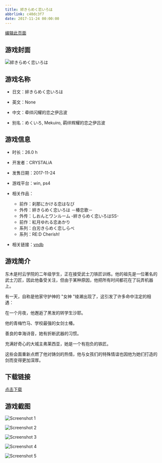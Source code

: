 ```yaml
---
title: 絆きらめく恋いろは
abbrlink: c40dc3f7
date: 2017-11-24 00:00:00
---
```

[编辑此页面](https://github.com/ACG-3/ADV3-source/blob/main/source/_posts/games/%E7%B5%86%E3%81%8D%E3%82%89%E3%82%81%E3%81%8F%E6%81%8B%E3%81%84%E3%82%8D%E3%81%AF%20%EF%BC%8D%E6%A4%BF%E6%81%8B%E6%AD%8C%EF%BC%8D.md)

## 游戏封面

![絆きらめく恋いろは](https://pan.timero.xyz/d/onedrive/img_lib_001/%E7%B5%86%E3%81%8D%E3%82%89%E3%82%81%E3%81%8F%E6%81%8B%E3%81%84%E3%82%8D%E3%81%AF%20%EF%BC%8D%E6%A4%BF%E6%81%8B%E6%AD%8C%EF%BC%8D_cover.avif)


## 游戏名称

- 日文：絆きらめく恋いろは
- 英文：None
- 中文：牵绊闪耀的恋之伊吕波

- 别名：めくいろ, Mekuiro, 羁绊辉耀的恋之伊吕波


## 游戏信息

- 时长：26.0 h
- 开发者：CRYSTALiA
- 发售日期：2017-11-24
- 游戏平台：win, ps4
- 相关作品：
   - 前作：刹那にかける恋はなび
   - 外传：絆きらめく恋いろは －椿恋歌－
   - 外传：しおんとワンルーム -絆きらめく恋いろはSS-
   - 前作：紅月ゆれる恋あかり
   - 系列：白刃きらめく恋しらべ
   - 系列：RE:D Cherish!

- 相关链接：[vndb](https://vndb.org/v21465)


## 游戏简介

东木是村云学院的二年级学生，正在接受武士刀铁匠训练。他的祖先是一位著名的武士刀匠，因此他备受关注，但由于某种原因，他把所有时间都花在了玩弄机器上。

有一天，自称是他家守护神的 "女神 "绫濑出现了，这引发了许多命中注定的相遇：

在一个月夜，他邂逅了黑发的转学生沙耶。

他的青梅竹马、学校最强的女剑士椿。

善良的幸海诗音，她有折断武器的习惯。

充满好奇心的大城主弗莱西亚，她是一个有抱负的铁匠。

这些会面重新点燃了他对铸剑的热情，他与女孩们的特殊情谊也因他为她们打造的剑而变得更加深厚。




## 下载链接

[点击下载](https://pan.timero.xyz/onedrive/adv_lib_001/%E7%B5%86%E3%81%8D%E3%82%89%E3%82%81%E3%81%8F%E6%81%8B%E3%81%84%E3%82%8D%E3%81%AF%20%EF%BC%8D%E6%A4%BF%E6%81%8B%E6%AD%8C%EF%BC%8D)


## 游戏截图


![Screenshot 1](https://pan.timero.xyz/d/onedrive/img_lib_001/%E7%B5%86%E3%81%8D%E3%82%89%E3%82%81%E3%81%8F%E6%81%8B%E3%81%84%E3%82%8D%E3%81%AF%20%EF%BC%8D%E6%A4%BF%E6%81%8B%E6%AD%8C%EF%BC%8D_Screenshot_1.avif)

![Screenshot 2](https://pan.timero.xyz/d/onedrive/img_lib_001/%E7%B5%86%E3%81%8D%E3%82%89%E3%82%81%E3%81%8F%E6%81%8B%E3%81%84%E3%82%8D%E3%81%AF%20%EF%BC%8D%E6%A4%BF%E6%81%8B%E6%AD%8C%EF%BC%8D_Screenshot_2.avif)

![Screenshot 3](https://pan.timero.xyz/d/onedrive/img_lib_001/%E7%B5%86%E3%81%8D%E3%82%89%E3%82%81%E3%81%8F%E6%81%8B%E3%81%84%E3%82%8D%E3%81%AF%20%EF%BC%8D%E6%A4%BF%E6%81%8B%E6%AD%8C%EF%BC%8D_Screenshot_3.avif)

![Screenshot 4](https://pan.timero.xyz/d/onedrive/img_lib_001/%E7%B5%86%E3%81%8D%E3%82%89%E3%82%81%E3%81%8F%E6%81%8B%E3%81%84%E3%82%8D%E3%81%AF%20%EF%BC%8D%E6%A4%BF%E6%81%8B%E6%AD%8C%EF%BC%8D_Screenshot_4.avif)

![Screenshot 5](https://pan.timero.xyz/d/onedrive/img_lib_001/%E7%B5%86%E3%81%8D%E3%82%89%E3%82%81%E3%81%8F%E6%81%8B%E3%81%84%E3%82%8D%E3%81%AF%20%EF%BC%8D%E6%A4%BF%E6%81%8B%E6%AD%8C%EF%BC%8D_Screenshot_5.avif)

